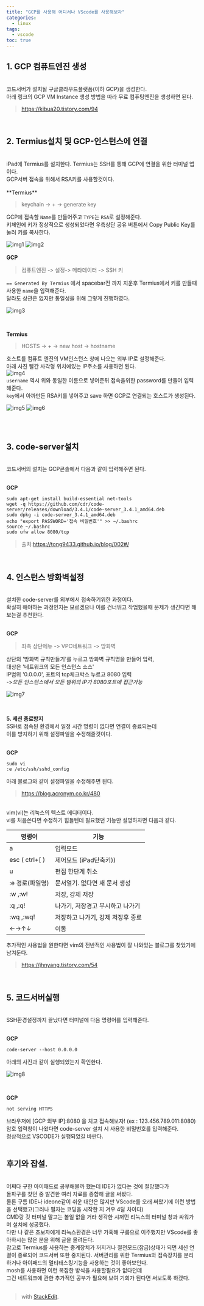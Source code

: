 ```yaml
---
title: "GCP를 사용해 어디서나 VScode를 사용해보자"
categories:
  - linux
tags:
  - vscode
toc: true 
---
```


## 1. GCP 컴퓨트엔진 생성
<br>
코드서버가 설치될 구글클라우드플랫폼(이하 GCP)을 생성한다.<br>
아래 링크의 GCP VM Instance 생성 방법을 따라 무료 컴퓨팅엔진을 생성하면 된다.<br>

>https://kibua20.tistory.com/94

<br>

## 2. Termius설치 및 GCP-인스턴스에 연결
<br>
iPad에 Termius를 설치한다. Termius는 SSH를 통해 GCP에 연결을 위한 터미널 앱이다. <br>
GCP서버 접속을 위해서 RSA키를 사용할것이다.<br>
<br>
**Termius**

>keychain -> + -> generate key

GCP에 접속할 `Name`를 만들어주고 `TYPE`는 `RSA`로 설정해준다.<br>
키체인에 키가 정상적으로 생성되었다면 우측상단 공유 버튼에서 Copy Public Key를 눌러 키를 복사한다.<br>

![img1](/assets/img/1_img1.jpg)
![img2](/assets/img/1_img2.jpg)
<br>
<br>
**GCP**

 >컴퓨트엔진 -> 설정-> 메타데이터 -> SSH 키
 >

 `== Generated By Termius` 에서 spacebar전 까지 지운후 Termius에서 키를 만들때 사용한 `name`을 입력해준다.<br> 달라도 상관은 없지만 통일성을 위해 그렇게 진행하였다.<br>

![img3](/assets/img/1_img3.jpg)

<br>

**Termius**

>HOSTS -> + -> new host -> hostname
>

호스트를 컴퓨트 엔진의 VM인스턴스 창에 나오는 외부 IP로 설정해준다.<br> 
아래 사진 빨간 사각형 위치에있는 IP주소를 사용하면 된다.<br>
![img4](/assets/img/1_img4.jpg)
<br>
`username` 역시 위와 동일한 이름으로 넣어준뒤 접속을위한 password를 만들어 입력해준다.<br> 
`key`에서 아까만든 RSA키를 넣어주고 save 하면 GCP로 연결되는 호스트가 생성된다.<br>

![img5](/assets/img/1_img5.jpg)
![img6](/assets/img/1_img6.jpg)

<br>
<br>

## 3. code-server설치
<br>
코드서버의 설치는 GCP콘솔에서 다음과 같이 입력해주면 된다.<br>

<br>

**GCP**

~~~
sudo apt-get install build-essential net-tools
wget -q https://github.com/cdr/code-server/releases/download/3.4.1/code-server_3.4.1_amd64.deb
sudo dpkg -i code-server_3.4.1_amd64.deb
echo "export PASSWORD='접속 비밀번호'" >> ~/.bashrc
source ~/.bashrc
sudo ufw allow 8080/tcp
~~~

>출처:https://tong9433.github.io/blog/002#/

<br>

## 4. 인스턴스 방화벽설정
<br>
설치한 code-server를 외부에서 접속하기위한 과정이다.<br> 확실히 해야하는 과정인지는 모르겠으나 이를 건너뛰고 작업했을때 문제가 생긴다면 해보는걸 추천한다.<br>
<br>

**GCP**

>좌측 상단메뉴 -> VPC네트워크 -> 방화벽

상단의 '방화벽 규칙만들기'를 누르고 방화벽 규칙명을 만들어 입력,<br>
대상은 '네트워크의 모든 인스턴스 소스' <br>
IP범위 '0.0.0.0', 포트의 tcp체크박스 누르고 8080 입력<br>
->*모든 인스턴스에서 모든 범위의 IP가 8080포트에 접근가능*<br>

![img7](/assets/img/1_img7.jpg)

<br>

**5. 세션 종료방지**
<br>
SSH로 접속된 환경에서 일정 시간 명령이 없다면 연결이 종료되는데<br> 이를 방지하기 위해 설정파일을 수정해줄것이다.<br>
<br>

**GCP**
~~~
sudo vi
:e /etc/ssh/sshd_config
~~~
아래 블로그와 같이 설정파일을 수정해주면 된다.<br>

>https://blog.acronym.co.kr/480 
>
<br>vim(vi)는 리눅스의 텍스트 에디터이다.<br> vi를 처음쓴다면 수정하기 힘들텐데 필요했던 기능만 설명하자면 다음과 같다.<br>

| 명령어 | 기능 |
|--|--|
| a | 입력모드 |
| esc ( ctrl+[ )  | 제어모드 (iPad단축키)) |
| u | 편집 한단계 취소 |
|:e 경로(파일명)|문서열기. 없다면 새 문서 생성|
|:w ,:w!|저장, 강제 저장|
|:q ,:q! | 나가기, 저장경고 무시하고 나가기 |
|:wq ,:wq! | 저장하고 나가기, 강제 저장후 종료 |
|←→↑↓|이동|

추가적인 사용법을 원한다면 vim의 전반적인 사용법이 잘 나와있는 블로그를 찾았기에 남겨둔다.<br>

>https://jhnyang.tistory.com/54

<br>

## 5. 코드서버실행

 <br>
SSH환경설정까지 끝났다면 터미널에 다음 명령어를 입력해준다.<br>
<br>

**GCP**

~~~
code-server --host 0.0.0.0
~~~
아래의 사진과 같이 실행되었는지 확인한다.<br>

![img8](/assets/img/1_img8.jpg)


<br>

**GCP**
~~~
not serving HTTPS
~~~
브라우저에 [GCP 외부 IP]:8080 을 치고 접속해보자! (ex : 123.456.789.011:8080)<br>
암호 입력창이 나왔다면 
code-server 설치 시 사용한 비밀번호를 입력해준다.<br>
정상적으로 VSCODE가 실행되었길 바란다.<br>
<br>

## 후기와 잡설.
<br>
어쩌다 구한 아이패드로 공부해볼까 했는데 IDE가 없다는 것에 절망했다가 
<br>돌파구를 찾던 중 발견한 여러 자료를 종합해 글을 써봤다.
<br> 물론 구름 IDE나 ideone같이 쉬운 대안은 많지만 VScode를 오래 써왔기에 이런 방법을 선택했고(그러나 필자는 코딩을 시작한 지 겨우 4달 차이다)
<br> CMD랑 깃 터미널 말고는 볼일 없을 거라 생각한 시꺼먼 리눅스의 터미널 창과 싸워가며 설치에 성공했다.
<br> 다만 나 같은 초보자에게 리눅스환경은 너무 가혹해 구름으로 이주했지만 VScode를 좋아하시는 많은 분을 위해 글을 올려둔다.
<br>참고로 Termius를 사용하는 중계장치가 꺼지거나 절전모드(잠금)상태가 되면 세션 연결이 종료되어 코드서버 또한 중지된다. 서버관리를 위한 Termius와 접속장치를 분리하거나 아이패드의 멀티태스킹기능을 사용하는 것이 좋아보인다.
<br>mosh를 사용하면 이런 복잡한 방식을 사용할필요가 없다던데 <br>그건 네트워크에 관한 추가적인 공부가 필요해 보여 기회가 된다면 써보도록 하겠다.
<br><br>

> with [StackEdit](https://.io/).
